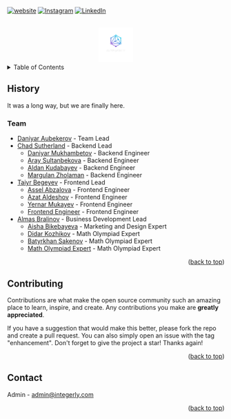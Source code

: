 <div id="top"></div>

[![website][web-shield]][web-url]
[![Instagram][insta-shield]][insta-url]
[![LinkedIn][linkedin-shield]][linkedin-url]

<!-- PROJECT LOGO -->
<br />
<div align="center">
  <a href="https:/integerly.com">
    <img src="../images/logo.png" alt="Integerly" width="80" height="80">
  </a>
</div>

<!-- TABLE OF CONTENTS -->
<details>
  <summary>Table of Contents</summary>
  <ul>
    <li><a href="#history">History</a></li>
    <li><a href="#team">Team</a></li>
    <li><a href="#contributing">Contributing</a></li>
    <li><a href="#contact">Contact</a></li>
  </ou>
</details>

<!-- ABOUT THE PROJECT -->

## History

It was a long way, but we are finally here.

### Team

- [Daniyar Aubekerov](https://github.com/daniyardake) - Team Lead
- [Chad Sutherland](https://github.com/cjsuth) - Backend Lead
  - [Daniyar Mukhambetov](https://github.com/daniyarmukhambetov) - Backend Engineer
  - [Aray Sultanbekova](https://github.com/Araikin) - Backend Engineer
  - [Aldan Kudabayev](https://github.com/aldan) - Backend Engineer
  - [Margulan Zholaman](https://github.com/margulanz/) - Backend Engineer
- [Taiyr Begeyev](https://github.com/taiyrbegeyev) - Frontend Lead
  - [Assel Abzalova](https://github.com/ltwmori) - Frontend Engineer
  - [Azat Aldeshov](https://github.com/Aldeshov) - Frontend Engineer
  - [Yernar	Mukayev](https://github.com/yernii) - Frontend Engineer
  - [Frontend Engineer](https://www.linkedin.com/in/danikhandro/) - Frontend Engineer 
- [Almas Bralinov](https://www.linkedin.com/in/danikhandro/) - Business Development Lead
  - [Aisha Bikebayeva](https://www.linkedin.com/in/bikebayeva/) - Marketing and Design Expert
  - [Didar Kozhikov](https://www.linkedin.com/in/didar-kozhikov-a5036020b/) - Math Olympiad Expert
  - [Batyrkhan Sakenov](https://www.linkedin.com/in/batyrkhan-sakenov-80ba391b2/) - Math Olympiad Expert
  - [Math Olympiad Expert](https://www.linkedin.com/in/danikhandro/) - Math Olympiad Expert

<p align="right">(<a href="#top">back to top</a>)</p>

## Contributing

Contributions are what make the open source community such an amazing place to learn, inspire, and create. Any contributions you make are **greatly appreciated**.

If you have a suggestion that would make this better, please fork the repo and create a pull request. You can also simply open an issue with the tag "enhancement".
Don't forget to give the project a star! Thanks again!

<p align="right">(<a href="#top">back to top</a>)</p>

<!-- CONTACT -->

## Contact

Admin - admin@integerly.com

<p align="right">(<a href="#top">back to top</a>)</p>

<!-- ACKNOWLEDGMENTS -->

[linkedin-shield]: https://img.shields.io/badge/-LinkedIn-black.svg?style=for-the-badge&logo=linkedin&colorB=555
[linkedin-url]: https://www.linkedin.com/company/integerly
[insta-shield]: https://img.shields.io/badge/-Instagram-black.svg?style=for-the-badge&logo=instagram&colorB=555
[insta-url]: https://www.linkedin.com/company/integerly
[web-shield]: https://img.shields.io/badge/Website-2000%2B-black?style=for-the-badge&colorB=555
[web-url]: https://www.integerly.com

